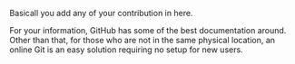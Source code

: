 Basicall you add any of your contribution in here.

For your information, GitHub has some of the best documentation around.
Other than that, for those who are not in the same physical location, an online Git is an easy solution requiring no setup for new users. 

